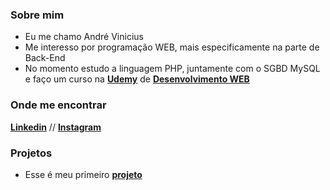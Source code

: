 ### Sobre mim
- Eu me chamo André Vinicius
- Me interesso por programação WEB, mais especificamente na parte de Back-End
- No momento estudo a linguagem PHP, juntamente com o SGBD MySQL e faço um curso na **[Udemy](https://www.udemy.com/)** de **[Desenvolvimento WEB](https://www.udemy.com/course/web-completo/)**
### Onde me encontrar
**[Linkedin](https://www.linkedin.com/in/andre-vinicius-a56366205/)** // **[Instagram](https://www.instagram.com/andr_vinic/)**

### Projetos
- Esse é meu primeiro **[projeto](https://github.com/andr-vini/CRUD_list_tasks)**
